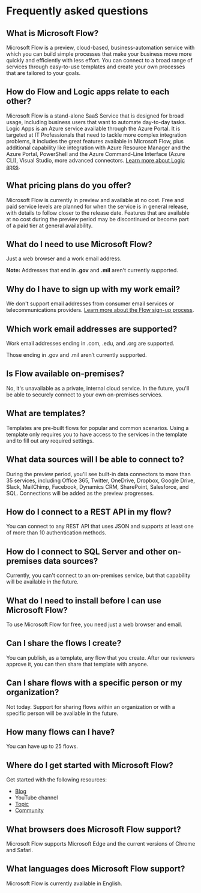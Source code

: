 <properties
	pageTitle="Frequently asked questions | Microsoft Flow"
	description="Answers to several common questions about Microsoft Flow"
	services=""
	suite="powerapps"
	documentationCenter="na"
	authors="stepsic-microsoft-com"
	manager="erikre"
	editor=""
	tags=""/>

<tags
   ms.service="flow"
   ms.devlang="na"
   ms.topic="article"
   ms.tgt_pltfrm="na"
   ms.workload="na"
   ms.date="04/22/2016"
   ms.author="stepsic"/>

# Frequently asked questions ##

## What is Microsoft Flow?
Microsoft Flow is a preview, cloud-based, business-automation service with which you can build simple processes that make your business move more quickly and efficiently with less effort. You can connect to a broad range of services through easy-to-use templates and create your own processes that are tailored to your goals.

## How do Flow and Logic apps relate to each other?
Microsoft Flow is a stand-alone SaaS Service that is designed for broad usage, including business users that want to automate day-to-day tasks. Logic Apps is an Azure service available through the Azure Portal. It is targeted at IT Professionals that need to tackle more complex integration problems, it includes the great features available in Microsoft Flow, plus additional capability like integration with Azure Resource Manager and the Azure Portal, PowerShell and the Azure Command-Line Interface (Azure CLI), Visual Studio, more advanced connectors. [Learn more about Logic apps](https://azure.microsoft.com/services/app-service/logic/).

## What pricing plans do you offer?
Microsoft Flow is currently in preview and available at no cost. Free and paid service levels are planned for when the service is in general release, with details to follow closer to the release date. Features that are available at no cost during the preview period may be discontinued or become part of a paid tier at general availability.

## What do I need to use Microsoft Flow?
Just a web browser and a work email address.

**Note:** Addresses that end in **.gov** and **.mil** aren't currently supported.

## Why do I have to sign up with my work email?
We don't support email addresses from consumer email services or telecommunications providers. [Learn more about the Flow sign-up process](sign-up-sign-in.md).

## Which work email addresses are supported?
Work email addresses ending in .com, .edu, and .org are supported.

Those ending in .gov and .mil aren’t currently supported.

## Is Flow available on-premises?
No, it's unavailable as a private, internal cloud service. In the future, you'll be able to securely connect to your own on-premises services.

## What are templates?
Templates are pre-built flows for popular and common scenarios. Using a template only requires you to have access to the services in the template and to fill out any required settings.

## What data sources will I be able to connect to?
During the preview period, you'll see built-in data connectors to more than 35 services, including Office 365, Twitter, OneDrive, Dropbox, Google Drive, Slack, MailChimp, Facebook, Dynamics CRM, SharePoint, Salesforce, and SQL. Connections will be added as the preview progresses.

## How do I connect to a REST API in my flow?
You can connect to any REST API that uses JSON and supports at least one of more than 10 authentication methods.

## How do I connect to SQL Server and other on-premises data sources?
Currently, you can't connect to an on-premises service, but that capability will be available in the future.

## What do I need to install before I can use Microsoft Flow?
To use Microsoft Flow for free, you need just a web browser and email.

## Can I share the flows I create?
You can publish, as a template, any flow that you create. After our reviewers approve it, you can then share that template with anyone.

## Can I share flows with a specific person or my organization?
Not today. Support for sharing flows within an organization or with a specific person will be available in the future.

## How many flows can I have?
You can have up to 25 flows.

## Where do I get started with Microsoft Flow?
Get started with the following resources:
- [Blog](https://flow.microsoft.com)
- YouTube channel
- [Topic](getting-started.md)
- [Community](http://powerusers.microsoft.com)

## What browsers does Microsoft Flow support?
Microsoft Flow supports Microsoft Edge and the current versions of Chrome and Safari.

## What languages does Microsoft Flow support?
Microsoft Flow is currently available in English.
